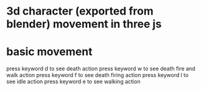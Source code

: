 # 3d character (exported from blender) movement in three js

# basic movement

press keyword d to see death action
press keyword w to see death fire and walk action
press keyword f to see death firing action
press keyword l to see idle action
press keyword e to see walking action
